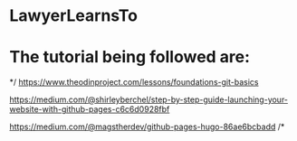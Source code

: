 # LawyerLearnsTo
# The tutorial being followed are:
*/
https://www.theodinproject.com/lessons/foundations-git-basics

https://medium.com/@shirleyberchel/step-by-step-guide-launching-your-website-with-github-pages-c6c6d0928fbf

https://medium.com/@magstherdev/github-pages-hugo-86ae6bcbadd
 /*

